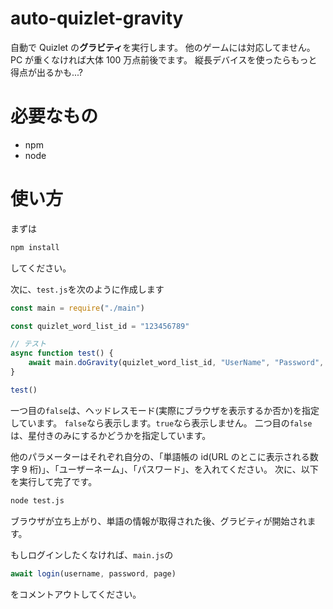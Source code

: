 # auto-quizlet-gravity

自動で Quizlet の**グラビティ**を実行します。
他のゲームには対応してません。
PC が重くなければ大体 100 万点前後でます。
縦長デバイスを使ったらもっと得点が出るかも...?

# 必要なもの

-   npm
-   node

# 使い方

まずは

```zsh
npm install
```

してください。

次に、`test.js`を次のように作成します

```js:test.js
const main = require("./main")

const quizlet_word_list_id = "123456789"

// テスト
async function test() {
    await main.doGravity(quizlet_word_list_id, "UserName", "Password", false, false)
}

test()

```

一つ目の`false`は、ヘッドレスモード(実際にブラウザを表示するか否か)を指定しています。
`false`なら表示します。`true`なら表示しません。
二つ目の`false`は、星付きのみにするかどうかを指定しています。

他のパラメーターはそれぞれ自分の、「単語帳の id(URL のとこに表示される数字 9 桁)」、「ユーザーネーム」、「パスワード」、を入れてください。
次に、以下を実行して完了です。

```zsh
node test.js
```

ブラウザが立ち上がり、単語の情報が取得された後、グラビティが開始されます。

もしログインしたくなければ、`main.js`の

```js
await login(username, password, page)
```

をコメントアウトしてください。
